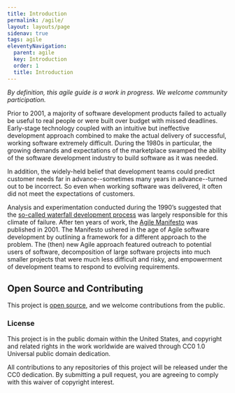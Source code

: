 ```yaml
---
title: Introduction
permalink: /agile/
layout: layouts/page
sidenav: true
tags: agile
eleventyNavigation: 
  parent: agile
  key: Introduction
  order: 1
  title: Introduction
---
```


_By definition, this agile guide is a work in progress. We welcome community participation._

Prior to 2001, a majority of software development products failed to actually be useful to real people or were built over budget with missed deadlines. Early-stage technology coupled with an intuitive but ineffective development approach combined to make the actual delivery of successful, working software extremely difficult. During the 1980s in particular, the growing demands and expectations of the marketplace swamped the ability of the software development industry to build software as it was needed.

In addition, the widely-held belief that development teams could predict customer needs far in advance--sometimes many years in advance--turned out to be incorrect. So even when working software was delivered, it often did not meet the expectations of customers.

Analysis and experimentation conducted during the 1990’s suggested that the <a href="https://en.wikipedia.org/wiki/Winston_W._Royce" target="_blank">so-called waterfall development process</a> was largely responsible for this climate of failure. After ten years of work, the <a href="http://agilemanifesto.org/" target="_blank">Agile Manifesto</a> was published in 2001. The Manifesto ushered in the age of Agile software development by outlining a framework for a different approach to the problem. The (then) new Agile approach featured outreach to potential users of software, decomposition of large software projects into much smaller projects that were much less difficult and risky, and empowerment of development teams to respond to evolving requirements.

## Open Source and Contributing

This project is [open source](https://github.com/18F/agile/TODO/), and we welcome contributions from the public.

### License

This project is in the public domain within the United States, and copyright
and related rights in the work worldwide are waived through CC0 1.0 Universal
public domain dedication.

All contributions to any repositories of this project will be released under
the CC0 dedication. By submitting a pull request, you are agreeing to comply
with this waiver of copyright interest.

